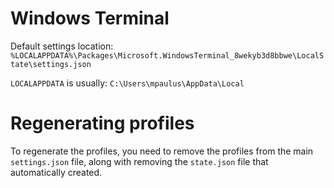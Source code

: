 # Windows Terminal

Default settings location:
`%LOCALAPPDATA%\Packages\Microsoft.WindowsTerminal_8wekyb3d8bbwe\LocalState\settings.json`

`LOCALAPPDATA` is usually:
`C:\Users\mpaulus\AppData\Local`

# Regenerating profiles

To regenerate the profiles, you need to remove the profiles from the main `settings.json` file,
along with removing the `state.json` file that automatically created.


